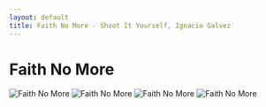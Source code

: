 ```yaml
---
layout: default
title: Faith No More - Shoot It Yourself, Ignacio Galvez
---
```


# Faith No More

![Faith No More](http://assets.farmhouse.co/publishing/1-shoot-it-yourself/images/faith-no-more-1.jpg)
![Faith No More](http://assets.farmhouse.co/publishing/1-shoot-it-yourself/images/faith-no-more-2.jpg)
![Faith No More](http://assets.farmhouse.co/publishing/1-shoot-it-yourself/images/faith-no-more-3.jpg)
![Faith No More](http://assets.farmhouse.co/publishing/1-shoot-it-yourself/images/faith-no-more-4.jpg)
